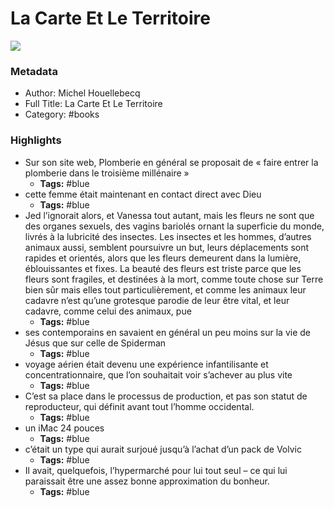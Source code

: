 # La Carte Et Le Territoire

![](https://is2-ssl.mzstatic.com/image/thumb/Publication124/v4/ec/67/0a/ec670a15-6cae-5744-2468-7f2f24330928/9782081252936.jpg/1400x2170w.jpg)

### Metadata

- Author: Michel Houellebecq
- Full Title: La Carte Et Le Territoire
- Category: #books

### Highlights

- Sur son site web, Plomberie en général se proposait de « faire entrer la plomberie dans le troisième millénaire »
    - **Tags:** #blue
- cette femme était maintenant en contact direct avec Dieu
    - **Tags:** #blue
- Jed l’ignorait alors, et Vanessa tout autant, mais les fleurs ne sont que des organes sexuels, des vagins bariolés ornant la superficie du monde, livrés à la lubricité des insectes. Les insectes et les hommes, d’autres animaux aussi, semblent poursuivre un but, leurs déplacements sont rapides et orientés, alors que les fleurs demeurent dans la lumière, éblouissantes et fixes. La beauté des fleurs est triste parce que les fleurs sont fragiles, et destinées à la mort, comme toute chose sur Terre bien sûr mais elles tout particulièrement, et comme les animaux leur cadavre n’est qu’une grotesque parodie de leur être vital, et leur cadavre, comme celui des animaux, pue
    - **Tags:** #blue
- ses contemporains en savaient en général un peu moins sur la vie de Jésus que sur celle de Spiderman
    - **Tags:** #blue
- voyage aérien était devenu une expérience infantilisante et concentrationnaire, que l’on souhaitait voir s’achever au plus vite
    - **Tags:** #blue
- C’est sa place dans le processus de production, et pas son statut de reproducteur, qui définit avant tout l’homme occidental.
    - **Tags:** #blue
- un iMac 24 pouces
    - **Tags:** #blue
- c’était un type qui aurait surjoué jusqu’à l’achat d’un pack de Volvic
    - **Tags:** #blue
- Il avait, quelquefois, l’hypermarché pour lui tout seul – ce qui lui paraissait être une assez bonne approximation du bonheur.
    - **Tags:** #blue
